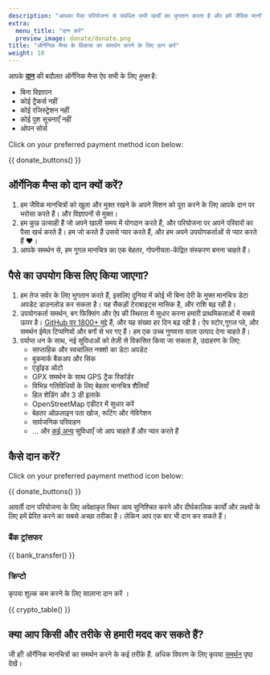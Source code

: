 ```yaml
---
description: "आपका पैसा परियोजना से संबंधित सभी खर्चों का भुगतान करता है और हमें जैविक मानचित्रों को बेहतर बनाने के लिए प्रेरित करता है।"
extra:
  menu_title: "दान करें"
  preview_image: donate/donate.png
title: "ऑर्गनिक मैप्स के विकास का समर्थन करने के लिए दान करें"
weight: 10
---
```


आपके **[दान][stripe]** की बदौलत ऑर्गेनिक मैप्स ऐप सभी के लिए _मुफ्त_ है:

- बिना विज्ञापन
- कोई ट्रैकर्स नहीं
- कोई रजिस्ट्रेशन नहीं
- कोई पुश सूचनाएँ नहीं
- ओपन सोर्स

Click on your preferred payment method icon below:

{{ donate_buttons() }}

## ऑर्गेनिक मैप्स को दान क्यों करें?

1. हम जैविक मानचित्रों को खुला और मुक्त रखने के अपने मिशन को पूरा करने के
   लिए आपके दान पर भरोसा करते हैं। और विज्ञापनों से मुक्त।
2. हम कुछ उत्साही हैं जो अपने खाली समय में योगदान करते हैं, और परियोजना पर
   अपने परिवारों का पैसा खर्च करते हैं। हम जो करते हैं उससे प्यार करते हैं,
   और हम अपने उपयोगकर्ताओं से प्यार करते हैं ❤️।
3. आपके समर्थन से, हम गूगल मानचित्र का एक बेहतर, गोपनीयता-केंद्रित संस्करण
   बनना चाहते हैं।

## पैसे का उपयोग किस लिए किया जाएगा?

1. हम तेज सर्वर के लिए भुगतान करते हैं, इसलिए दुनिया में कोई भी बिना देरी के
   मुफ्त मानचित्र डेटा अपडेट डाउनलोड कर सकता है। यह सैकड़ों टेराबाइट्स मासिक
   है, और राशि बढ़ रही है।
2. उपयोगकर्ता समर्थन, बग फिक्सिंग और ऐप की स्थिरता में सुधार करना हमारी
   प्राथमिकताओं में सबसे ऊपर है। [GitHub पर 1800+ मुद्दे][GitHub issues]
   हैं, और यह संख्या हर दिन बढ़ रही है। ऐप स्टोर,गूगल प्ले, और समर्थन ईमेल
   टिप्पणियों और बगों से भर गए हैं। हम एक उच्च गुणवत्ता वाला उत्पाद देना
   चाहते हैं।
3. पर्याप्त धन के साथ, नई सुविधाओं को तेज़ी से विकसित किया जा सकता है,
   उदाहरण के लिए:
   - साप्ताहिक और स्वचालित नक्शो का डेटा अपडेट
   - बुकमार्क बैकअप और सिंक
   - एंड्रॉइड ऑटो
   - GPX समर्थन के साथ GPS ट्रैक रिकॉर्डर
   - विभिन्न गतिविधियों के लिए बेहतर मानचित्र शैलियाँ
   - हिल शेडिंग और 3 डी इलाके
   - OpenStreetMap एडीटर में सुधार करें
   - बेहतर ऑफ़लाइन पता खोज, रूटिंग और नेविगेशन
   - सार्वजनिक परिवाहन
   - ... और [कई अन्य][github issues] सुविधाएँ जो आप चाहते हैं और प्यार करते
     हैं

## कैसे दान करें?

Click on your preferred payment method icon below:

{{ donate_buttons() }}

आवर्ती दान परियोजना के लिए अपेक्षाकृत स्थिर आय सुनिश्चित करने और दीर्घकालिक
कार्यों और लक्ष्यों के लिए हमें प्रेरित करने का सबसे अच्छा तरीका है। लेकिन
आप एक बार भी दान कर सकते हैं।

### बैंक ट्रांसफर

{{ bank_transfer() }}

### क्रिप्टो

कृपया शुल्क कम करने के लिए सालाना दान करें ।

{{ crypto_table() }}

## क्या आप किसी और तरीके से हमारी मदद कर सकते हैं?

जी हाँ! ऑर्गेनिक मानचित्रों का समर्थन करने के कई तरीके हैं. अधिक विवरण के
लिए कृपया [समर्थन](@/support-us/index.hi.md) पृष्ठ देखें।

[stripe]: https://donate.organicmaps.app/ "स्ट्राइप के माध्यम से दान करें"
[github issues]: https://github.com/organicmaps/organicmaps/issues "GitHub के मामले"
